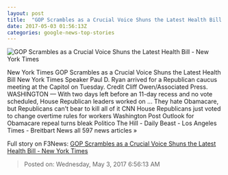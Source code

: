 ```yaml
---
layout: post
title:  "GOP Scrambles as a Crucial Voice Shuns the Latest Health Bill - New York Times"
date: 2017-05-03 01:56:13Z
categories: google-news-top-stories
---
```


![GOP Scrambles as a Crucial Voice Shuns the Latest Health Bill - New York Times](https://static01.nyt.com/images/2017/05/03/us/03health/03health-facebookJumbo.jpg)

New York Times GOP Scrambles as a Crucial Voice Shuns the Latest Health Bill New York Times Speaker Paul D. Ryan arrived for a Republican caucus meeting at the Capitol on Tuesday. Credit Cliff Owen/Associated Press. WASHINGTON — With two days left before an 11-day recess and no vote scheduled, House Republican leaders worked on ... They hate Obamacare, but Republicans can't bear to kill all of it CNN House Republicans just voted to change overtime rules for workers Washington Post Outlook for Obamacare repeal turns bleak Politico The Hill - Daily Beast - Los Angeles Times - Breitbart News all 597 news articles »


Full story on F3News: [GOP Scrambles as a Crucial Voice Shuns the Latest Health Bill - New York Times](http://www.f3nws.com/n/cNRYcD)

> Posted on: Wednesday, May 3, 2017 6:56:13 AM

